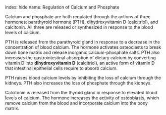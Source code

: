 index: hide
name: Regulation of Calcium and Phosphate

Calcium and phosphate are both regulated through the actions of three hormones: parathyroid hormone (PTH), dihydroxyvitamin D (calcitriol), and calcitonin. All three are released or synthesized in response to the blood levels of calcium.

PTH is released from the parathyroid gland in response to a decrease in the concentration of blood calcium. The hormone activates osteoclasts to break down bone matrix and release inorganic calcium-phosphate salts. PTH also increases the gastrointestinal absorption of dietary calcium by converting vitamin D into  **dihydroxyvitamin D** (calcitriol), an active form of vitamin D that intestinal epithelial cells require to absorb calcium.

PTH raises blood calcium levels by inhibiting the loss of calcium through the kidneys. PTH also increases the loss of phosphate through the kidneys.

Calcitonin is released from the thyroid gland in response to elevated blood levels of calcium. The hormone increases the activity of osteoblasts, which remove calcium from the blood and incorporate calcium into the bony matrix.

